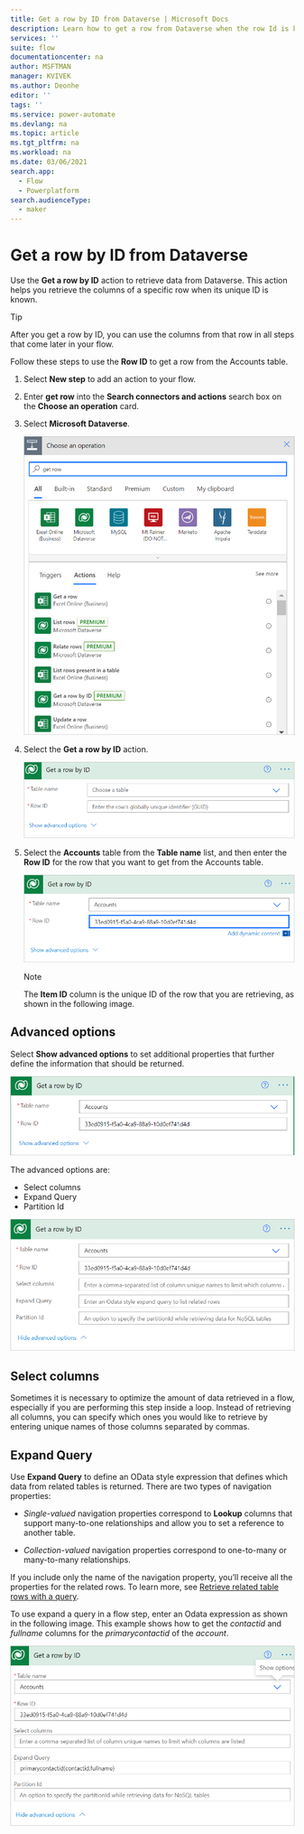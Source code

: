 ```yaml
---
title: Get a row by ID from Dataverse | Microsoft Docs
description: Learn how to get a row from Dataverse when the row Id is known.  
services: ''
suite: flow
documentationcenter: na
author: MSFTMAN
manager: KVIVEK
ms.author: Deonhe
editor: ''
tags: ''
ms.service: power-automate
ms.devlang: na
ms.topic: article
ms.tgt_pltfrm: na
ms.workload: na
ms.date: 03/06/2021
search.app: 
  - Flow
  - Powerplatform
search.audienceType: 
  - maker
---
```


# Get a row by ID from Dataverse

Use the **Get a row by ID** action to retrieve data from Dataverse. This action helps you retrieve the columns of a specific row when its unique ID is known.

>[!TIP]
>After you get a row by ID, you can use the columns from that row in all steps that come later in your flow.

Follow these steps to use the **Row ID** to get a row from the Accounts table.

1. Select **New step** to add an action to your flow.
1. Enter **get row** into the **Search connectors and actions** search box on the **Choose an operation** card.
1. Select **Microsoft Dataverse**.


   ![Get a row by ID](../media/dataverse-how-tos/get-row-by-id-action.png)

1. Select the **Get a row by ID** action.

   ![Item Id](../media/dataverse-how-tos/get-row-by-id-action-card.png)

1. Select the **Accounts** table from the **Table name** list, and then enter the **Row ID** for the row that you want to get from the Accounts table.

   ![Completed Get row by ID card](../media/dataverse-how-tos/get-row-by-id-action-complete.png)

   >[!NOTE]
   >The **Item ID** column is the unique ID of the row that you are retrieving, as shown in the following image.

## Advanced options

Select **Show advanced options** to set additional properties that further define the information that should be returned.

   ![Completed Get row by ID card](../media/dataverse-how-tos/get-row-by-id-action-complete-show-advanced.png)

The advanced options are:

- Select columns
- Expand Query
- Partition Id

![Unique column names](../media/dataverse-how-tos/get-row-by-id-action-complete-show-advanced-options.png)

## Select columns

Sometimes it is necessary to optimize the amount of data retrieved in a flow, especially if you are performing this step inside a loop. Instead of retrieving all columns, you can specify which ones you would like to retrieve by entering unique names of those columns separated by commas.

## Expand Query

Use **Expand Query** to define an OData style expression that defines which data from related tables is returned. There are two types of navigation properties:

- *Single-valued* navigation properties correspond to **Lookup** columns that
    support many-to-one relationships and allow you to set a reference to another table.

- *Collection-valued* navigation properties correspond to one-to-many or
    many-to-many relationships.

If you include only the name of the navigation property, you’ll receive all the properties for the related rows. To learn more, see [Retrieve related table rows with a query](https://docs.microsoft.com/powerapps/developer/data-platform/webapi/query-data-web-api#retrieve-related-entities-with-query).

To use expand a query in a flow step, enter an Odata expression as shown in the following image. This example shows how to get the *contactid* and *fullname* columns for the *primarycontactid* of the *account*.

![Expand query](../media/dataverse-how-tos/get-row-by-id-action-expand-query.png)